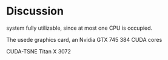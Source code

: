 # Discussion

system fully utilizable, since at most one CPU is occupied.


The usede graphics card, an Nvidia GTX 745
384 CUDA cores

CUDA-TSNE
Titan X
3072


[^specs_745]: https://www.geforce.com/hardware/desktop-gpus/geforce-gtx-745-oem/specifications, accessed 29.04.2019
[^specs_titan]: https://www.geforce.com/hardware/desktop-gpus/geforce-gtx-titan-x/specifications, accessed 29.04.2019

